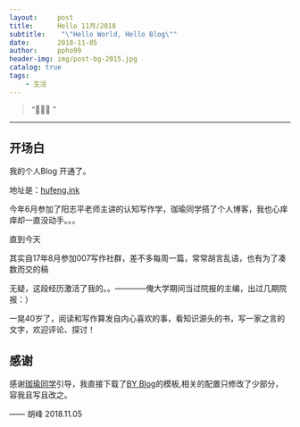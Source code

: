 ```yaml
---
layout:     post
title:      Hello 11月/2018
subtitle:    "\"Hello World, Hello Blog\""
date:       2018-11-05
author:     ppho99
header-img: img/post-bg-2015.jpg
catalog: true
tags:
    - 生活
---
```


> “🙉🙉🙉 ”

---

## 开场白

我的个人Blog 开通了。

地址是：[hufeng.ink](www.hufeng.ink)

今年6月参加了阳志平老师主讲的认知写作学，珈瑜同学搭了个人博客，我也心痒痒却一直没动手。。。

直到今天

其实自17年8月参加007写作社群，差不多每周一篇，常常胡言乱语，也有为了凑数而交的稿

无疑，这段经历激活了我的。。————俺大学期间当过院报的主编，出过几期院报：）

一晃40岁了，阅读和写作算发自内心喜欢的事，看知识源头的书，写一家之言的文字，欢迎评论、探讨！

## 感谢

感谢[珈瑜同学](https://kkjiayu.github.io/)引导，我直接下载了[BY Blog](https://github.com/qiubaiying)的模板,相关的配置只修改了少部分，容我且写且改之。

—— 胡峰 2018.11.05


